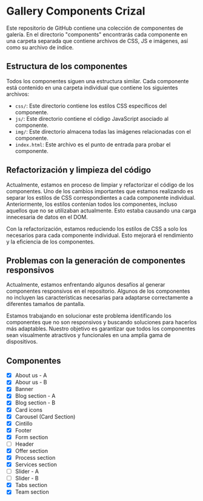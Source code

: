# Gallery Components Crizal

Este repositorio de GitHub contiene una colección de componentes de galería. En el directorio "components" encontrarás cada componente en una carpeta separada que contiene archivos de CSS, JS e imágenes, así como su archivo de índice.

## Estructura de los componentes

Todos los componentes siguen una estructura similar. Cada componente está contenido en una carpeta individual que contiene los siguientes archivos:

-   `css/`: Este directorio contiene los estilos CSS específicos del componente.
-   `js/`: Este directorio contiene el código JavaScript asociado al componente.
-   `img/`: Este directorio almacena todas las imágenes relacionadas con el componente.
-   `index.html`: Este archivo es el punto de entrada para probar el componente.

## Refactorización y limpieza del código

Actualmente, estamos en proceso de limpiar y refactorizar el código de los componentes. Uno de los cambios importantes que estamos realizando es separar los estilos de CSS correspondientes a cada componente individual. Anteriormente, los estilos contenían todos los componentes, incluso aquellos que no se utilizaban actualmente. Esto estaba causando una carga innecesaria de datos en el DOM.

Con la refactorización, estamos reduciendo los estilos de CSS a solo los necesarios para cada componente individual. Esto mejorará el rendimiento y la eficiencia de los componentes.

## Problemas con la generación de componentes responsivos

Actualmente, estamos enfrentando algunos desafíos al generar componentes responsivos en el repositorio. Algunos de los componentes no incluyen las características necesarias para adaptarse correctamente a diferentes tamaños de pantalla.

Estamos trabajando en solucionar este problema identificando los componentes que no son responsivos y buscando soluciones para hacerlos más adaptables. Nuestro objetivo es garantizar que todos los componentes sean visualmente atractivos y funcionales en una amplia gama de dispositivos.

## Componentes
 - [X] About us - A
 - [X] Abour us - B
 - [X] Banner
 - [X] Blog section - A
 - [X] Blog section - B
 - [X] Card icons
 - [x] Carousel (Card Section)
 - [x] Cintillo
 - [X] Footer 
 - [X] Form section 
 - [ ] Header 
 - [X] Offer section 
 - [X] Process section 
 - [X] Services section 
 - [ ] Slider - A 
 - [ ] Slider - B 
 - [X] Tabs section 
 - [X] Team section 
